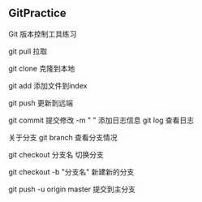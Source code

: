 ## GitPractice

Git 版本控制工具练习

git pull 拉取

git clone  克隆到本地

git add  添加文件到index

git push  更新到远端

git commit 提交修改
        -m " " 添加日志信息
git log  查看日志

关于分支
git branch   查看分支情况

git checkout 分支名         切换分支

git checkout -b "分支名"    新建新的分支

git push -u origin master 提交到主分支
